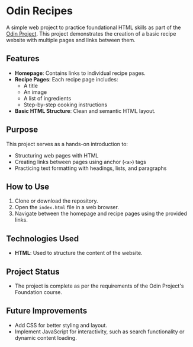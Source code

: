 # Odin Recipes

A simple web project to practice foundational HTML skills as part of the [Odin Project](https://www.theodinproject.com/). This project demonstrates the creation of a basic recipe website with multiple pages and links between them.

## Features
- **Homepage**: Contains links to individual recipe pages.
- **Recipe Pages**: Each recipe page includes:
  - A title
  - An image
  - A list of ingredients
  - Step-by-step cooking instructions
- **Basic HTML Structure**: Clean and semantic HTML layout.

## Purpose
This project serves as a hands-on introduction to:
- Structuring web pages with HTML
- Creating links between pages using anchor (`<a>`) tags
- Practicing text formatting with headings, lists, and paragraphs

## How to Use
1. Clone or download the repository.
2. Open the `index.html` file in a web browser.
3. Navigate between the homepage and recipe pages using the provided links.

## Technologies Used
- **HTML**: Used to structure the content of the website.

## Project Status
- The project is complete as per the requirements of the Odin Project's Foundation course.

## Future Improvements
- Add CSS for better styling and layout.
- Implement JavaScript for interactivity, such as search functionality or dynamic content loading.
